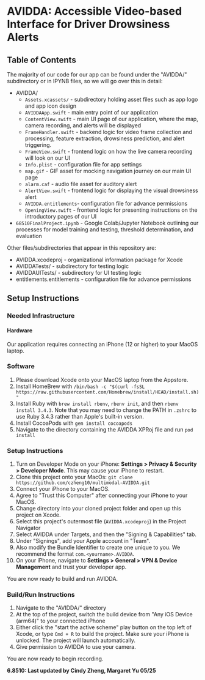 # AVIDDA: Accessible Video-based Interface for Driver Drowsiness Alerts

## Table of Contents
The majority of our code for our app can be found under the "AVIDDA/" subdirectory or in IPYNB files, so we will go over this in detail:
- AVIDDA/
    - `Assets.xcassets/` - subdirectory holding asset files such as app logo and app icon design
    - `AVIDDAApp.swift` - main entry point of our application
    - `ContentView.swift` - main UI page of our application, where the map, camera recording, and alerts will be displayed
    - `FrameHandler.swift` - backend logic for video frame collection and processing, feature extraction, drowsiness prediction, and alert triggering.
    - `FrameView.swift` - frontend logic on how the live camera recording will look on our UI
    - `Info.plist` - configuration file for app settings
    - `map.gif` - GIF asset for mocking navigation journey on our main UI page
    - `alarm.caf` - audio file asset for auditory alert
    - `AlertView.swift` - frontend logic for displaying the visual drowsiness alert
    - `AVIDDA.entitlements`- configuration file for advance permissions
    - `OpeningView.swift` - frontend logic for presenting instructions on the introductory pages of our UI
- `68510FinalProject.ipynb` - Google Colab/Jupyter Notebook outlining our processes for model training and testing, threshold determination, and evaluation

Other files/subdirectories that appear in this repository are:
- AVIDDA.xcodeproj - organizational information package for Xcode
- AVIDDATests/ - subdirectory for testing logic
- AVIDDAUITests/ - subdirectory for UI testing logic
- entitlements.entitlements - configuration file for advance permissions



## Setup Instructions
### Needed Infrastructure
#### Hardware
Our application requires connecting an iPhone (12 or higher) to your MacOS laptop. 

### Software 
1. Please download Xcode onto your MacOS laptop from the Appstore.
2. Install HomeBrew with `/bin/bash -c "$(curl -fsSL https://raw.githubusercontent.com/Homebrew/install/HEAD/install.sh)"`
3. Install Ruby with `brew install rbenv`, `rbenv init`, and then `rbenv install 3.4.3`. Note that you may need to change the PATH in `.zshrc` to use Ruby 3.4.3 rather than Apple's built-in version.
4. Install CocoaPods with `gem install cocoapods`
5. Navigate to the directory containing the AVIDDA XPRoj file and run `pod install`

### Setup Instructions
1. Turn on Developer Mode on your iPhone: <b>Settings > Privacy & Security > Developer Mode</b>. This may cause your iPhone to restart.
2. Clone this project onto your MacOs: `git clone https://github.com/czheng10/multimodal-AVIDDA.git`
3. Connect your iPhone to your MacOS.
4. Agree to "Trust this Computer" after connecting your iPhone to your MacOS.
5. Change directory into your cloned project folder and open up this project on Xcode.
6. Select this project's outermost file (`AVIDDA.xcodeproj`) in the Project Navigator
7. Select AVIDDA under Targets, and then the "Signing & Capabilities" tab.
8. Under "Signings", add your Apple account in "Team".
9. Also modify the Bundle Identifier to create one unique to you. We recommend the format `com.<yourname>.AVIDDA`.
10. On your iPhone, navigate to <b>Settings > General > VPN & Device Management</b> and trust your developer app. 

You are now ready to build and run AVIDDA.

### Build/Run Instructions
1. Navigate to the "AVIDDA/" directory
2. At the top of the project, switch the build device from "Any iOS Device (arm64)" to your connected iPhone
3. Either click the "start the active scheme" play button on the top left of Xcode, or type `Cmd + R` to build the project. Make sure your iPhone is unlocked. The project will launch automatically.
4. Give permission to AVIDDA to use your camera.

You are now ready to begin recording.

<b> 6.8510: Last updated by Cindy Zheng, Margaret Yu 05/25</b>
